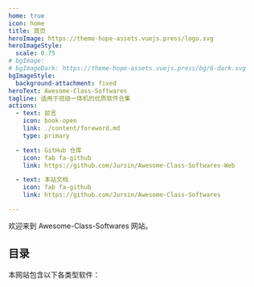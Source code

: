 ```yaml
---
home: true
icon: home
title: 首页
heroImage: https://theme-hope-assets.vuejs.press/logo.svg
heroImageStyle:
  scale: 0.75
# bgImage: 
# bgImageDark: https://theme-hope-assets.vuejs.press/bg/6-dark.svg
bgImageStyle:
  background-attachment: fixed
heroText: Awesome-Class-Softwares
tagline: 适用于班级一体机的优质软件合集
actions:
  - text: 前言
    icon: book-open
    link: ./content/foreword.md
    type: primary

  - text: GitHub 仓库
    icon: fab fa-github
    link: https://github.com/Jursin/Awesome-Class-Softwares-Web

  - text: 本站文档
    icon: fab fa-github
    link: https://github.com/Jursin/Awesome-Class-Softwares

---
```


欢迎来到 Awesome-Class-Softwares 网站。
<share :networks="['email', 'qq', 'qrcode']" />

## 目录

本网站包含以下各类型软件：

<div class="vp-card-container">
  <VPCard
    title="课表类"
    desc="课表类软件"
    link="./classschedule/"
  />
  <VPCard
    title="多功能类"
    desc="多功能类软件"
    link="./multi-function/"
  />
  <VPCard
    title="看板类"
    desc="看板类软件"
    link="./dashboard/"
  />
  <VPCard
    title="批注类"
    desc="批注类软件"
    link="./annotation/"
  />
  <VPCard
    title="下载类"
    desc="下载类软件"
    link="./downloader/"
  />
</div>
